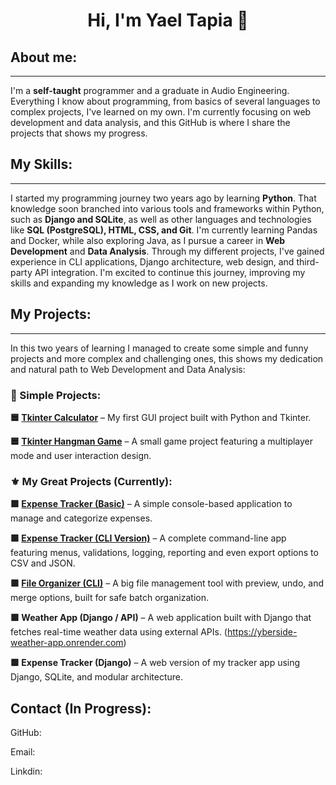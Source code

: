 # <h1 align="center"> Hi, I'm Yael Tapia 🖖 </h1>

## About me:  
---
I'm a **self-taught** programmer and a graduate in Audio Engineering. 
Everything I know about programming, from basics of several languages to complex projects, I've learned on my own. 
I'm currently focusing on web development and data analysis, and this GitHub is where I share the projects that shows my progress.

## My Skills: 
---
I started my programming journey two years ago by learning **Python**.
That knowledge soon branched into various tools and frameworks within Python, such as **Django and SQLite**, as well as other languages and technologies like **SQL (PostgreSQL), HTML, CSS, and Git**.
I'm currently learning Pandas and Docker, while also exploring Java, as I pursue a career in **Web Development** and **Data Analysis**.
Through my different projects, I've gained experience in CLI applications, Django architecture, web design, and third-party API integration.
I'm excited to continue this journey, improving my skills and expanding my knowledge as I work on new projects.

## My Projects:
---
In this two years of learning I managed to create some simple and funny projects and more complex and challenging ones, this shows my dedication and natural path to Web Development and Data Analysis:

### 🔰 Simple Projects: 

**🟦 [Tkinter Calculator](https://github.com/yberside42/Tkinter-Calculator)** – My first GUI project built with Python and Tkinter.

**🟦 [Tkinter Hangman Game](https://github.com/yberside42/Hangman-Game-with-Multiplayer-)** – A small game project featuring a multiplayer mode and user interaction design.

### ⚜️ My Great Projects (Currently):

**🟩 [Expense Tracker (Basic)](https://github.com/yberside42/Expense-Tracker-Basic-)** – A simple console-based application to manage and categorize expenses.

**🟩 [Expense Tracker (CLI Version)](https://github.com/yberside42/Expense-Tracker-CLI-)** – A complete command-line app featuring menus, validations, logging, reporting and even export options to CSV and JSON.

**🟩 [File Organizer (CLI)](https://github.com/yberside42/File-Organizer-CLI)** – A big file management tool with preview, undo, and merge options, built for safe batch organization.

**🟩 Weather App (Django / API)** – A web application built with Django that fetches real-time weather data using external APIs. (https://yberside-weather-app.onrender.com)

**🟩 Expense Tracker (Django)** – A web version of my tracker app using Django, SQLite, and modular architecture.

## Contact (In Progress):
GitHub:

Email: 

Linkdin: 


<!--
**yberside42/yberside42** is a ✨ _special_ ✨ repository because its `README.md` (this file) appears on your GitHub profile.

Here are some ideas to get you started:

- 🔭 I’m currently working on ...
- 🌱 I’m currently learning ...
- 👯 I’m looking to collaborate on ...
- 🤔 I’m looking for help with ...
- 💬 Ask me about ...
- 📫 How to reach me: ...
- 😄 Pronouns: ...
- ⚡ Fun fact: ...
-->
